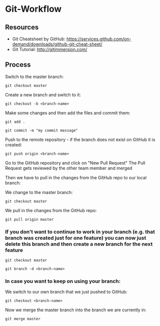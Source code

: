 # Git-Workflow

## Resources
- Git Cheatsheet by GitHub: https://services.github.com/on-demand/downloads/github-git-cheat-sheet/
- Git Tutorial: http://gitimmersion.com/
## Process

Switch to the master branch: 
    
    git checkout master

Create a new branch and switch to it: 
    
    git checkout -b <branch-name>

Make some changes and then add the files and commit them: 
    
    git add .

    git commit -m "my commit message"

Push to the remote repository - if the branch does not exist on GitHub it is created: 
    
    git push origin <branch-name>

Go to the GitHub repository and click on "New Pull Request"
The Pull Request gets reviewed by the other team member and merged

Then we have to pull in the changes from the GitHub repo to our local branch:

We change to the master branch:
    
    git checkout master

We pull in the changes from the GitHub repo:
    
    git pull origin master

### If you don't want to continue to work in your branch (e.g. that branch was created just for one feature) you can now just delete this branch and then create a new branch for the next feature

    git checkout master

    git branch -d <branch-name>

### In case you want to keep on using your branch:

We switch to our own branch that we just pushed to GitHub: 
    
    git checkout <branch-name>

Now we merge the master branch into the branch we are currently in:
    
    git merge master
